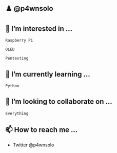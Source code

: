 ## ♟️ @p4wnsolo 

## 👀 I’m interested in ...

`Raspberry Pi`

`OLED`

`Pentesting`

## 🌱 I’m currently learning ...

`Python`

## 💞️ I’m looking to collaborate on ...

`Everything`

## 📫 How to reach me ...
* Twitter @p4wnsolo

<!---
p4wnsolo/p4wnsolo is a ✨ special ✨ repository because its `README.md` (this file) appears on your GitHub profile.
You can click the Preview link to take a look at your changes.
--->
